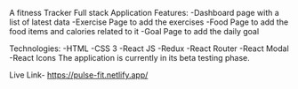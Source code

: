 A fitness Tracker Full stack Application
Features: 
-Dashboard page with a list of latest data
-Exercise Page to add the exercises
-Food Page to add the food items and calories related to it
-Goal Page to add the daily goal

Technologies: 
-HTML
-CSS 3
-React JS
-Redux
-React Router
-React Modal
-React Icons
The application is currently in its beta testing phase. 

Live Link- https://pulse-fit.netlify.app/
